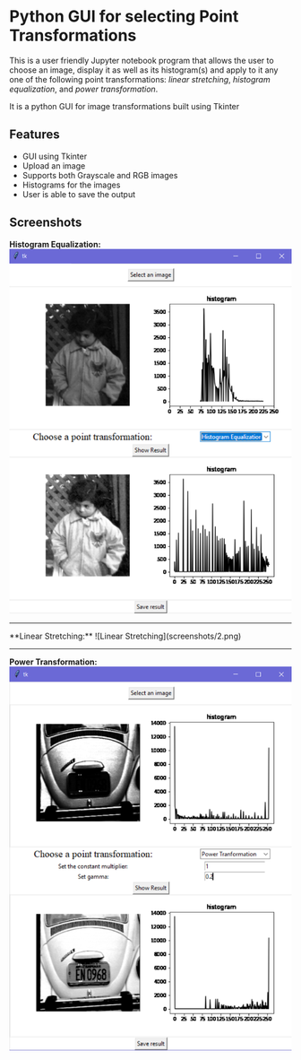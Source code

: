 # Python GUI for selecting Point Transformations

This is a user friendly Jupyter notebook program that allows the user to choose an image, display it as well as its histogram(s) and apply to it any one of the following point transformations: *linear stretching*, *histogram equalization*, and *power transformation*.

It is a python GUI for image transformations built using Tkinter

## Features
- GUI using Tkinter
- Upload an image
- Supports both Grayscale and RGB images
- Histograms for the images
- User is able to save the output

## Screenshots

**Histogram Equalization:**
![Histogram Equalization](screenshots/1.png)

 <hr />
**Linear Stretching:**
![Linear Stretching](screenshots/2.png)

 <hr />

**Power Transformation:**
![Power Transformation](screenshots/3.png)
